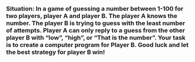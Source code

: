 ### Situation: In a game of guessing a number between 1-100 for two players, player A and player B. The player A knows the number. The player B is trying to guess with the least number of attempts. Player A can only reply to a guess from the other player B with “low”, “high”, or “That is the number”. Your task is to create a computer program for Player B. Good luck and let the best strategy for player B win!


